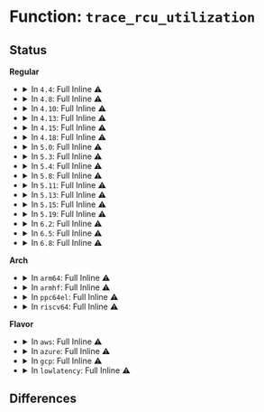# Function: <code>trace_rcu_utilization</code>

## Status
<b>Regular</b>
<ul>
<li>
<details>
<summary>In <code>4.4</code>: Full Inline ⚠️</summary>

**Collision:** Unique Static

**Inline:** Full

**Transformation:** False

**Instances:**

```
In kernel/rcu/tree.c (ffffffff810e707c)
Location: include/trace/events/rcu.h:20
Inline: True
Inline callers:
  - kernel/rcu/tree.c:rcu_note_context_switch
  - kernel/rcu/tree.c:rcu_note_context_switch
  - kernel/rcu/tree.c:rcu_process_callbacks
  - kernel/rcu/tree.c:rcu_process_callbacks
  - kernel/rcu/tree.c:rcu_check_callbacks
  - kernel/rcu/tree.c:rcu_check_callbacks
```
</details>
</li>
<li>
<details>
<summary>In <code>4.8</code>: Full Inline ⚠️</summary>

**Collision:** Unique Static

**Inline:** Full

**Transformation:** False

**Instances:**

```
In kernel/rcu/tree.c (ffffffff810ed4ad)
Location: include/trace/events/rcu.h:20
Inline: True
Inline callers:
  - kernel/rcu/tree.c:rcu_process_callbacks
  - kernel/rcu/tree.c:rcu_process_callbacks
  - kernel/rcu/tree.c:rcu_check_callbacks
  - kernel/rcu/tree.c:rcu_check_callbacks
  - kernel/rcu/tree.c:rcu_note_context_switch
  - kernel/rcu/tree.c:rcu_note_context_switch
```
</details>
</li>
<li>
<details>
<summary>In <code>4.10</code>: Full Inline ⚠️</summary>

**Collision:** Unique Static

**Inline:** Full

**Transformation:** False

**Instances:**

```
In kernel/rcu/tree.c (ffffffff810f442d)
Location: include/trace/events/rcu.h:20
Inline: True
Inline callers:
  - kernel/rcu/tree.c:rcu_process_callbacks
  - kernel/rcu/tree.c:rcu_process_callbacks
  - kernel/rcu/tree.c:rcu_check_callbacks
  - kernel/rcu/tree.c:rcu_check_callbacks
  - kernel/rcu/tree.c:rcu_note_context_switch
  - kernel/rcu/tree.c:rcu_note_context_switch
```
</details>
</li>
<li>
<details>
<summary>In <code>4.13</code>: Full Inline ⚠️</summary>

**Collision:** Unique Static

**Inline:** Full

**Transformation:** False

**Instances:**

```
In kernel/rcu/tree.c (ffffffff810f532c)
Location: include/trace/events/rcu.h:20
Inline: True
Inline callers:
  - kernel/rcu/tree.c:rcu_process_callbacks
  - kernel/rcu/tree.c:rcu_process_callbacks
  - kernel/rcu/tree.c:rcu_check_callbacks
  - kernel/rcu/tree.c:rcu_check_callbacks
  - kernel/rcu/tree.c:rcu_note_context_switch
  - kernel/rcu/tree.c:rcu_note_context_switch
```
</details>
</li>
<li>
<details>
<summary>In <code>4.15</code>: Full Inline ⚠️</summary>

**Collision:** Unique Static

**Inline:** Full

**Transformation:** False

**Instances:**

```
In kernel/rcu/tree.c (ffffffff810ff0fc)
Location: include/trace/events/rcu.h:21
Inline: True
Inline callers:
  - kernel/rcu/tree.c:rcu_process_callbacks
  - kernel/rcu/tree.c:rcu_process_callbacks
  - kernel/rcu/tree.c:rcu_check_callbacks
  - kernel/rcu/tree.c:rcu_check_callbacks
  - kernel/rcu/tree.c:rcu_note_context_switch
  - kernel/rcu/tree.c:rcu_note_context_switch
```
</details>
</li>
<li>
<details>
<summary>In <code>4.18</code>: Full Inline ⚠️</summary>

**Collision:** Unique Static

**Inline:** Full

**Transformation:** False

**Instances:**

```
In kernel/rcu/tree.c (ffffffff811069dc)
Location: include/trace/events/rcu.h:21
Inline: True
Inline callers:
  - kernel/rcu/tree.c:rcu_process_callbacks
  - kernel/rcu/tree.c:rcu_process_callbacks
  - kernel/rcu/tree.c:rcu_check_callbacks
  - kernel/rcu/tree.c:rcu_check_callbacks
  - kernel/rcu/tree.c:rcu_note_context_switch
  - kernel/rcu/tree.c:rcu_note_context_switch
```
</details>
</li>
<li>
<details>
<summary>In <code>5.0</code>: Full Inline ⚠️</summary>

**Collision:** Unique Static

**Inline:** Full

**Transformation:** False

**Instances:**

```
In kernel/rcu/tree.c (ffffffff811114f1)
Location: include/trace/events/rcu.h:21
Inline: True
Inline callers:
  - kernel/rcu/tree.c:rcu_note_context_switch
  - kernel/rcu/tree.c:rcu_note_context_switch
  - kernel/rcu/tree.c:rcu_note_context_switch
  - kernel/rcu/tree.c:rcu_note_context_switch
  - kernel/rcu/tree.c:rcu_process_callbacks
  - kernel/rcu/tree.c:rcu_process_callbacks
  - kernel/rcu/tree.c:rcu_process_callbacks
  - kernel/rcu/tree.c:rcu_process_callbacks
  - kernel/rcu/tree.c:rcu_check_callbacks
  - kernel/rcu/tree.c:rcu_check_callbacks
  - kernel/rcu/tree.c:rcu_check_callbacks
  - kernel/rcu/tree.c:rcu_check_callbacks
```
</details>
</li>
<li>
<details>
<summary>In <code>5.3</code>: Full Inline ⚠️</summary>

**Collision:** Unique Static

**Inline:** Full

**Transformation:** False

**Instances:**

```
In kernel/rcu/tree.c (ffffffff8111b041)
Location: include/trace/events/rcu.h:27
Inline: True
Inline callers:
  - kernel/rcu/tree.c:rcu_note_context_switch
  - kernel/rcu/tree.c:rcu_note_context_switch
  - kernel/rcu/tree.c:rcu_note_context_switch
  - kernel/rcu/tree.c:rcu_note_context_switch
  - kernel/rcu/tree.c:rcu_cpu_kthread
  - kernel/rcu/tree.c:rcu_cpu_kthread
  - kernel/rcu/tree.c:rcu_cpu_kthread
  - kernel/rcu/tree.c:rcu_cpu_kthread
  - kernel/rcu/tree.c:rcu_cpu_kthread
  - kernel/rcu/tree.c:rcu_cpu_kthread
  - kernel/rcu/tree.c:rcu_cpu_kthread
  - kernel/rcu/tree.c:rcu_cpu_kthread
  - kernel/rcu/tree.c:rcu_core
  - kernel/rcu/tree.c:rcu_core
  - kernel/rcu/tree.c:rcu_core
  - kernel/rcu/tree.c:rcu_core
  - kernel/rcu/tree.c:rcu_sched_clock_irq
  - kernel/rcu/tree.c:rcu_sched_clock_irq
  - kernel/rcu/tree.c:rcu_sched_clock_irq
  - kernel/rcu/tree.c:rcu_sched_clock_irq
```
</details>
</li>
<li>
<details>
<summary>In <code>5.4</code>: Full Inline ⚠️</summary>

**Collision:** Unique Static

**Inline:** Full

**Transformation:** False

**Instances:**

```
In kernel/rcu/tree.c (ffffffff81127425)
Location: include/trace/events/rcu.h:27
Inline: True
Inline callers:
  - kernel/rcu/tree.c:rcu_note_context_switch
  - kernel/rcu/tree.c:rcu_note_context_switch
  - kernel/rcu/tree.c:rcu_note_context_switch
  - kernel/rcu/tree.c:rcu_note_context_switch
  - kernel/rcu/tree.c:rcu_cpu_kthread
  - kernel/rcu/tree.c:rcu_cpu_kthread
  - kernel/rcu/tree.c:rcu_cpu_kthread
  - kernel/rcu/tree.c:rcu_cpu_kthread
  - kernel/rcu/tree.c:rcu_cpu_kthread
  - kernel/rcu/tree.c:rcu_cpu_kthread
  - kernel/rcu/tree.c:rcu_cpu_kthread
  - kernel/rcu/tree.c:rcu_cpu_kthread
  - kernel/rcu/tree.c:rcu_core
  - kernel/rcu/tree.c:rcu_core
  - kernel/rcu/tree.c:rcu_core
  - kernel/rcu/tree.c:rcu_core
  - kernel/rcu/tree.c:rcu_sched_clock_irq
  - kernel/rcu/tree.c:rcu_sched_clock_irq
  - kernel/rcu/tree.c:rcu_sched_clock_irq
  - kernel/rcu/tree.c:rcu_sched_clock_irq
```
</details>
</li>
<li>
<details>
<summary>In <code>5.8</code>: Full Inline ⚠️</summary>

**Collision:** Unique Static

**Inline:** Full

**Transformation:** False

**Instances:**

```
In kernel/rcu/tree.c (ffffffff81135145)
Location: include/trace/events/rcu.h:27
Inline: True
Inline callers:
  - kernel/rcu/tree.c:rcu_note_context_switch
  - kernel/rcu/tree.c:rcu_note_context_switch
  - kernel/rcu/tree.c:rcu_note_context_switch
  - kernel/rcu/tree.c:rcu_note_context_switch
  - kernel/rcu/tree.c:rcu_cpu_kthread
  - kernel/rcu/tree.c:rcu_cpu_kthread
  - kernel/rcu/tree.c:rcu_cpu_kthread
  - kernel/rcu/tree.c:rcu_cpu_kthread
  - kernel/rcu/tree.c:rcu_cpu_kthread
  - kernel/rcu/tree.c:rcu_cpu_kthread
  - kernel/rcu/tree.c:rcu_cpu_kthread
  - kernel/rcu/tree.c:rcu_cpu_kthread
  - kernel/rcu/tree.c:rcu_core
  - kernel/rcu/tree.c:rcu_core
  - kernel/rcu/tree.c:rcu_core
  - kernel/rcu/tree.c:rcu_core
  - kernel/rcu/tree.c:rcu_sched_clock_irq
  - kernel/rcu/tree.c:rcu_sched_clock_irq
  - kernel/rcu/tree.c:rcu_sched_clock_irq
  - kernel/rcu/tree.c:rcu_sched_clock_irq
```
</details>
</li>
<li>
<details>
<summary>In <code>5.11</code>: Full Inline ⚠️</summary>

**Collision:** Unique Static

**Inline:** Full

**Transformation:** False

**Instances:**

```
In kernel/rcu/tree.c (ffffffff811309b5)
Location: include/trace/events/rcu.h:27
Inline: True
Inline callers:
  - kernel/rcu/tree.c:rcu_note_context_switch
  - kernel/rcu/tree.c:rcu_note_context_switch
  - kernel/rcu/tree.c:rcu_note_context_switch
  - kernel/rcu/tree.c:rcu_note_context_switch
  - kernel/rcu/tree.c:rcu_cpu_kthread
  - kernel/rcu/tree.c:rcu_cpu_kthread
  - kernel/rcu/tree.c:rcu_cpu_kthread
  - kernel/rcu/tree.c:rcu_cpu_kthread
  - kernel/rcu/tree.c:rcu_cpu_kthread
  - kernel/rcu/tree.c:rcu_cpu_kthread
  - kernel/rcu/tree.c:rcu_cpu_kthread
  - kernel/rcu/tree.c:rcu_core
  - kernel/rcu/tree.c:rcu_core
  - kernel/rcu/tree.c:rcu_core
  - kernel/rcu/tree.c:rcu_core
  - kernel/rcu/tree.c:rcu_sched_clock_irq
  - kernel/rcu/tree.c:rcu_sched_clock_irq
  - kernel/rcu/tree.c:rcu_sched_clock_irq
  - kernel/rcu/tree.c:rcu_sched_clock_irq
```
</details>
</li>
<li>
<details>
<summary>In <code>5.13</code>: Full Inline ⚠️</summary>

**Collision:** Unique Static

**Inline:** Full

**Transformation:** False

**Instances:**

```
In kernel/rcu/tree.c (ffffffff81131025)
Location: include/trace/events/rcu.h:27
Inline: True
Inline callers:
  - kernel/rcu/tree.c:rcu_note_context_switch
  - kernel/rcu/tree.c:rcu_note_context_switch
  - kernel/rcu/tree.c:rcu_note_context_switch
  - kernel/rcu/tree.c:rcu_note_context_switch
  - kernel/rcu/tree.c:rcu_cpu_kthread
  - kernel/rcu/tree.c:rcu_cpu_kthread
  - kernel/rcu/tree.c:rcu_cpu_kthread
  - kernel/rcu/tree.c:rcu_cpu_kthread
  - kernel/rcu/tree.c:rcu_cpu_kthread
  - kernel/rcu/tree.c:rcu_cpu_kthread
  - kernel/rcu/tree.c:rcu_cpu_kthread
  - kernel/rcu/tree.c:rcu_core
  - kernel/rcu/tree.c:rcu_core
  - kernel/rcu/tree.c:rcu_core
  - kernel/rcu/tree.c:rcu_core
  - kernel/rcu/tree.c:rcu_sched_clock_irq
  - kernel/rcu/tree.c:rcu_sched_clock_irq
  - kernel/rcu/tree.c:rcu_sched_clock_irq
  - kernel/rcu/tree.c:rcu_sched_clock_irq
```
</details>
</li>
<li>
<details>
<summary>In <code>5.15</code>: Full Inline ⚠️</summary>

**Collision:** Unique Static

**Inline:** Full

**Transformation:** False

**Instances:**

```
In kernel/rcu/tree.c (ffffffff81152dd5)
Location: include/trace/events/rcu.h:27
Inline: True
Inline callers:
  - kernel/rcu/tree.c:rcu_note_context_switch
  - kernel/rcu/tree.c:rcu_note_context_switch
  - kernel/rcu/tree.c:rcu_note_context_switch
  - kernel/rcu/tree.c:rcu_note_context_switch
  - kernel/rcu/tree.c:rcu_cpu_kthread
  - kernel/rcu/tree.c:rcu_cpu_kthread
  - kernel/rcu/tree.c:rcu_cpu_kthread
  - kernel/rcu/tree.c:rcu_cpu_kthread
  - kernel/rcu/tree.c:rcu_cpu_kthread
  - kernel/rcu/tree.c:rcu_cpu_kthread
  - kernel/rcu/tree.c:rcu_cpu_kthread
  - kernel/rcu/tree.c:rcu_core
  - kernel/rcu/tree.c:rcu_core
  - kernel/rcu/tree.c:rcu_core
  - kernel/rcu/tree.c:rcu_core
  - kernel/rcu/tree.c:rcu_sched_clock_irq
  - kernel/rcu/tree.c:rcu_sched_clock_irq
  - kernel/rcu/tree.c:rcu_sched_clock_irq
  - kernel/rcu/tree.c:rcu_sched_clock_irq
```
</details>
</li>
<li>
<details>
<summary>In <code>5.19</code>: Full Inline ⚠️</summary>

**Collision:** Unique Static

**Inline:** Full

**Transformation:** False

**Instances:**

```
In kernel/rcu/tree.c (ffffffff8117e07b)
Location: include/trace/events/rcu.h:27
Inline: True
Inline callers:
  - kernel/rcu/tree.c:rcu_note_context_switch
  - kernel/rcu/tree.c:rcu_note_context_switch
  - kernel/rcu/tree.c:rcu_note_context_switch
  - kernel/rcu/tree.c:rcu_note_context_switch
  - kernel/rcu/tree.c:rcu_cpu_kthread
  - kernel/rcu/tree.c:rcu_cpu_kthread
  - kernel/rcu/tree.c:rcu_cpu_kthread
  - kernel/rcu/tree.c:rcu_cpu_kthread
  - kernel/rcu/tree.c:rcu_cpu_kthread
  - kernel/rcu/tree.c:rcu_cpu_kthread
  - kernel/rcu/tree.c:rcu_cpu_kthread
  - kernel/rcu/tree.c:rcu_cpu_kthread
  - kernel/rcu/tree.c:rcu_core
  - kernel/rcu/tree.c:rcu_core
  - kernel/rcu/tree.c:rcu_core
  - kernel/rcu/tree.c:rcu_core
  - kernel/rcu/tree.c:rcu_sched_clock_irq
  - kernel/rcu/tree.c:rcu_sched_clock_irq
  - kernel/rcu/tree.c:rcu_sched_clock_irq
  - kernel/rcu/tree.c:rcu_sched_clock_irq
```
</details>
</li>
<li>
<details>
<summary>In <code>6.2</code>: Full Inline ⚠️</summary>

**Collision:** Unique Static

**Inline:** Full

**Transformation:** False

**Instances:**

```
In kernel/rcu/tree.c (ffffffff811b8bc2)
Location: include/trace/events/rcu.h:27
Inline: True
Inline callers:
  - kernel/rcu/tree.c:rcu_note_context_switch
  - kernel/rcu/tree.c:rcu_note_context_switch
  - kernel/rcu/tree.c:rcu_note_context_switch
  - kernel/rcu/tree.c:rcu_note_context_switch
  - kernel/rcu/tree.c:rcu_cpu_kthread
  - kernel/rcu/tree.c:rcu_cpu_kthread
  - kernel/rcu/tree.c:rcu_cpu_kthread
  - kernel/rcu/tree.c:rcu_cpu_kthread
  - kernel/rcu/tree.c:rcu_cpu_kthread
  - kernel/rcu/tree.c:rcu_cpu_kthread
  - kernel/rcu/tree.c:rcu_cpu_kthread
  - kernel/rcu/tree.c:rcu_cpu_kthread
  - kernel/rcu/tree.c:rcu_core
  - kernel/rcu/tree.c:rcu_core
  - kernel/rcu/tree.c:rcu_core
  - kernel/rcu/tree.c:rcu_core
  - kernel/rcu/tree.c:rcu_sched_clock_irq
  - kernel/rcu/tree.c:rcu_sched_clock_irq
  - kernel/rcu/tree.c:rcu_sched_clock_irq
  - kernel/rcu/tree.c:rcu_sched_clock_irq
```
</details>
</li>
<li>
<details>
<summary>In <code>6.5</code>: Full Inline ⚠️</summary>

**Collision:** Unique Static

**Inline:** Full

**Transformation:** False

**Instances:**

```
In kernel/rcu/tree.c (ffffffff811cb202)
Location: include/trace/events/rcu.h:27
Inline: True
Inline callers:
  - kernel/rcu/tree.c:rcu_note_context_switch
  - kernel/rcu/tree.c:rcu_note_context_switch
  - kernel/rcu/tree.c:rcu_cpu_kthread
  - kernel/rcu/tree.c:rcu_cpu_kthread
  - kernel/rcu/tree.c:rcu_cpu_kthread
  - kernel/rcu/tree.c:rcu_cpu_kthread
  - kernel/rcu/tree.c:rcu_core
  - kernel/rcu/tree.c:rcu_core
  - kernel/rcu/tree.c:rcu_sched_clock_irq
  - kernel/rcu/tree.c:rcu_sched_clock_irq
```
</details>
</li>
<li>
<details>
<summary>In <code>6.8</code>: Full Inline ⚠️</summary>

**Collision:** Unique Static

**Inline:** Full

**Transformation:** False

**Instances:**

```
In kernel/rcu/tree.c (ffffffff811dd512)
Location: include/trace/events/rcu.h:27
Inline: True
Inline callers:
  - kernel/rcu/tree.c:rcu_note_context_switch
  - kernel/rcu/tree.c:rcu_note_context_switch
  - kernel/rcu/tree.c:rcu_cpu_kthread
  - kernel/rcu/tree.c:rcu_cpu_kthread
  - kernel/rcu/tree.c:rcu_cpu_kthread
  - kernel/rcu/tree.c:rcu_cpu_kthread
  - kernel/rcu/tree.c:rcu_core
  - kernel/rcu/tree.c:rcu_core
  - kernel/rcu/tree.c:rcu_sched_clock_irq
  - kernel/rcu/tree.c:rcu_sched_clock_irq
```
</details>
</li>
</ul>
<b>Arch</b>
<ul>
<li>
<details>
<summary>In <code>arm64</code>: Full Inline ⚠️</summary>

**Collision:** Unique Static

**Inline:** Full

**Transformation:** False

**Instances:**

```
In kernel/rcu/tree.c (ffff80001018dbf8)
Location: include/trace/events/rcu.h:27
Inline: True
Inline callers:
  - kernel/rcu/tree.c:rcu_note_context_switch
  - kernel/rcu/tree.c:rcu_note_context_switch
  - kernel/rcu/tree.c:rcu_note_context_switch
  - kernel/rcu/tree.c:rcu_note_context_switch
  - kernel/rcu/tree.c:rcu_cpu_kthread
  - kernel/rcu/tree.c:rcu_cpu_kthread
  - kernel/rcu/tree.c:rcu_cpu_kthread
  - kernel/rcu/tree.c:rcu_cpu_kthread
  - kernel/rcu/tree.c:rcu_cpu_kthread
  - kernel/rcu/tree.c:rcu_cpu_kthread
  - kernel/rcu/tree.c:rcu_cpu_kthread
  - kernel/rcu/tree.c:rcu_cpu_kthread
  - kernel/rcu/tree.c:rcu_core
  - kernel/rcu/tree.c:rcu_core
  - kernel/rcu/tree.c:rcu_core
  - kernel/rcu/tree.c:rcu_core
  - kernel/rcu/tree.c:rcu_sched_clock_irq
  - kernel/rcu/tree.c:rcu_sched_clock_irq
  - kernel/rcu/tree.c:rcu_sched_clock_irq
  - kernel/rcu/tree.c:rcu_sched_clock_irq
```
</details>
</li>
<li>
<details>
<summary>In <code>armhf</code>: Full Inline ⚠️</summary>

**Collision:** Unique Static

**Inline:** Full

**Transformation:** False

**Instances:**

```
In kernel/rcu/tree.c (c03dd830)
Location: include/trace/events/rcu.h:27
Inline: True
Inline callers:
  - kernel/rcu/tree.c:rcu_note_context_switch
  - kernel/rcu/tree.c:rcu_note_context_switch
  - kernel/rcu/tree.c:rcu_note_context_switch
  - kernel/rcu/tree.c:rcu_note_context_switch
  - kernel/rcu/tree.c:rcu_cpu_kthread
  - kernel/rcu/tree.c:rcu_cpu_kthread
  - kernel/rcu/tree.c:rcu_cpu_kthread
  - kernel/rcu/tree.c:rcu_cpu_kthread
  - kernel/rcu/tree.c:rcu_cpu_kthread
  - kernel/rcu/tree.c:rcu_cpu_kthread
  - kernel/rcu/tree.c:rcu_cpu_kthread
  - kernel/rcu/tree.c:rcu_cpu_kthread
  - kernel/rcu/tree.c:rcu_core
  - kernel/rcu/tree.c:rcu_core
  - kernel/rcu/tree.c:rcu_core
  - kernel/rcu/tree.c:rcu_core
  - kernel/rcu/tree.c:rcu_sched_clock_irq
  - kernel/rcu/tree.c:rcu_sched_clock_irq
  - kernel/rcu/tree.c:rcu_sched_clock_irq
  - kernel/rcu/tree.c:rcu_sched_clock_irq
```
</details>
</li>
<li>
<details>
<summary>In <code>ppc64el</code>: Full Inline ⚠️</summary>

**Collision:** Unique Static

**Inline:** Full

**Transformation:** False

**Instances:**

```
In kernel/rcu/tree.c (c0000000001eae74)
Location: include/trace/events/rcu.h:27
Inline: True
Inline callers:
  - kernel/rcu/tree.c:rcu_note_context_switch
  - kernel/rcu/tree.c:rcu_note_context_switch
  - kernel/rcu/tree.c:rcu_note_context_switch
  - kernel/rcu/tree.c:rcu_note_context_switch
  - kernel/rcu/tree.c:rcu_cpu_kthread
  - kernel/rcu/tree.c:rcu_cpu_kthread
  - kernel/rcu/tree.c:rcu_cpu_kthread
  - kernel/rcu/tree.c:rcu_cpu_kthread
  - kernel/rcu/tree.c:rcu_cpu_kthread
  - kernel/rcu/tree.c:rcu_cpu_kthread
  - kernel/rcu/tree.c:rcu_cpu_kthread
  - kernel/rcu/tree.c:rcu_cpu_kthread
  - kernel/rcu/tree.c:rcu_core
  - kernel/rcu/tree.c:rcu_core
  - kernel/rcu/tree.c:rcu_core
  - kernel/rcu/tree.c:rcu_core
  - kernel/rcu/tree.c:rcu_sched_clock_irq
  - kernel/rcu/tree.c:rcu_sched_clock_irq
  - kernel/rcu/tree.c:rcu_sched_clock_irq
  - kernel/rcu/tree.c:rcu_sched_clock_irq
```
</details>
</li>
<li>
<details>
<summary>In <code>riscv64</code>: Full Inline ⚠️</summary>

**Collision:** Unique Static

**Inline:** Full

**Transformation:** False

**Instances:**

```
In kernel/rcu/tree.c (ffffffe000121e42)
Location: include/trace/events/rcu.h:27
Inline: True
Inline callers:
  - kernel/rcu/tree.c:rcu_note_context_switch
  - kernel/rcu/tree.c:rcu_note_context_switch
  - kernel/rcu/tree.c:rcu_note_context_switch
  - kernel/rcu/tree.c:rcu_note_context_switch
  - kernel/rcu/tree.c:rcu_cpu_kthread
  - kernel/rcu/tree.c:rcu_cpu_kthread
  - kernel/rcu/tree.c:rcu_cpu_kthread
  - kernel/rcu/tree.c:rcu_cpu_kthread
  - kernel/rcu/tree.c:rcu_cpu_kthread
  - kernel/rcu/tree.c:rcu_cpu_kthread
  - kernel/rcu/tree.c:rcu_cpu_kthread
  - kernel/rcu/tree.c:rcu_cpu_kthread
  - kernel/rcu/tree.c:rcu_core
  - kernel/rcu/tree.c:rcu_core
  - kernel/rcu/tree.c:rcu_core
  - kernel/rcu/tree.c:rcu_core
  - kernel/rcu/tree.c:rcu_sched_clock_irq
  - kernel/rcu/tree.c:rcu_sched_clock_irq
  - kernel/rcu/tree.c:rcu_sched_clock_irq
  - kernel/rcu/tree.c:rcu_sched_clock_irq
```
</details>
</li>
</ul>
<b>Flavor</b>
<ul>
<li>
<details>
<summary>In <code>aws</code>: Full Inline ⚠️</summary>

**Collision:** Unique Static

**Inline:** Full

**Transformation:** False

**Instances:**

```
In kernel/rcu/tree.c (ffffffff8111fa05)
Location: include/trace/events/rcu.h:27
Inline: True
Inline callers:
  - kernel/rcu/tree.c:rcu_note_context_switch
  - kernel/rcu/tree.c:rcu_note_context_switch
  - kernel/rcu/tree.c:rcu_note_context_switch
  - kernel/rcu/tree.c:rcu_note_context_switch
  - kernel/rcu/tree.c:rcu_cpu_kthread
  - kernel/rcu/tree.c:rcu_cpu_kthread
  - kernel/rcu/tree.c:rcu_cpu_kthread
  - kernel/rcu/tree.c:rcu_cpu_kthread
  - kernel/rcu/tree.c:rcu_cpu_kthread
  - kernel/rcu/tree.c:rcu_cpu_kthread
  - kernel/rcu/tree.c:rcu_cpu_kthread
  - kernel/rcu/tree.c:rcu_cpu_kthread
  - kernel/rcu/tree.c:rcu_core
  - kernel/rcu/tree.c:rcu_core
  - kernel/rcu/tree.c:rcu_core
  - kernel/rcu/tree.c:rcu_core
  - kernel/rcu/tree.c:rcu_sched_clock_irq
  - kernel/rcu/tree.c:rcu_sched_clock_irq
  - kernel/rcu/tree.c:rcu_sched_clock_irq
  - kernel/rcu/tree.c:rcu_sched_clock_irq
```
</details>
</li>
<li>
<details>
<summary>In <code>azure</code>: Full Inline ⚠️</summary>

**Collision:** Unique Static

**Inline:** Full

**Transformation:** False

**Instances:**

```
In kernel/rcu/tree.c (ffffffff81111495)
Location: include/trace/events/rcu.h:27
Inline: True
Inline callers:
  - kernel/rcu/tree.c:rcu_note_context_switch
  - kernel/rcu/tree.c:rcu_note_context_switch
  - kernel/rcu/tree.c:rcu_note_context_switch
  - kernel/rcu/tree.c:rcu_note_context_switch
  - kernel/rcu/tree.c:rcu_cpu_kthread
  - kernel/rcu/tree.c:rcu_cpu_kthread
  - kernel/rcu/tree.c:rcu_cpu_kthread
  - kernel/rcu/tree.c:rcu_cpu_kthread
  - kernel/rcu/tree.c:rcu_cpu_kthread
  - kernel/rcu/tree.c:rcu_cpu_kthread
  - kernel/rcu/tree.c:rcu_cpu_kthread
  - kernel/rcu/tree.c:rcu_cpu_kthread
  - kernel/rcu/tree.c:rcu_core
  - kernel/rcu/tree.c:rcu_core
  - kernel/rcu/tree.c:rcu_core
  - kernel/rcu/tree.c:rcu_core
  - kernel/rcu/tree.c:rcu_sched_clock_irq
  - kernel/rcu/tree.c:rcu_sched_clock_irq
  - kernel/rcu/tree.c:rcu_sched_clock_irq
  - kernel/rcu/tree.c:rcu_sched_clock_irq
```
</details>
</li>
<li>
<details>
<summary>In <code>gcp</code>: Full Inline ⚠️</summary>

**Collision:** Unique Static

**Inline:** Full

**Transformation:** False

**Instances:**

```
In kernel/rcu/tree.c (ffffffff8111d8f5)
Location: include/trace/events/rcu.h:27
Inline: True
Inline callers:
  - kernel/rcu/tree.c:rcu_note_context_switch
  - kernel/rcu/tree.c:rcu_note_context_switch
  - kernel/rcu/tree.c:rcu_note_context_switch
  - kernel/rcu/tree.c:rcu_note_context_switch
  - kernel/rcu/tree.c:rcu_cpu_kthread
  - kernel/rcu/tree.c:rcu_cpu_kthread
  - kernel/rcu/tree.c:rcu_cpu_kthread
  - kernel/rcu/tree.c:rcu_cpu_kthread
  - kernel/rcu/tree.c:rcu_cpu_kthread
  - kernel/rcu/tree.c:rcu_cpu_kthread
  - kernel/rcu/tree.c:rcu_cpu_kthread
  - kernel/rcu/tree.c:rcu_cpu_kthread
  - kernel/rcu/tree.c:rcu_core
  - kernel/rcu/tree.c:rcu_core
  - kernel/rcu/tree.c:rcu_core
  - kernel/rcu/tree.c:rcu_core
  - kernel/rcu/tree.c:rcu_sched_clock_irq
  - kernel/rcu/tree.c:rcu_sched_clock_irq
  - kernel/rcu/tree.c:rcu_sched_clock_irq
  - kernel/rcu/tree.c:rcu_sched_clock_irq
```
</details>
</li>
<li>
<details>
<summary>In <code>lowlatency</code>: Full Inline ⚠️</summary>

**Collision:** Unique Static

**Inline:** Full

**Transformation:** False

**Instances:**

```
In kernel/rcu/tree.c (ffffffff8112ac0d)
Location: include/trace/events/rcu.h:27
Inline: True
Inline callers:
  - kernel/rcu/tree.c:rcu_note_context_switch
  - kernel/rcu/tree.c:rcu_note_context_switch
  - kernel/rcu/tree.c:rcu_note_context_switch
  - kernel/rcu/tree.c:rcu_note_context_switch
  - kernel/rcu/tree.c:rcu_cpu_kthread
  - kernel/rcu/tree.c:rcu_cpu_kthread
  - kernel/rcu/tree.c:rcu_cpu_kthread
  - kernel/rcu/tree.c:rcu_cpu_kthread
  - kernel/rcu/tree.c:rcu_cpu_kthread
  - kernel/rcu/tree.c:rcu_cpu_kthread
  - kernel/rcu/tree.c:rcu_cpu_kthread
  - kernel/rcu/tree.c:rcu_cpu_kthread
  - kernel/rcu/tree.c:rcu_core
  - kernel/rcu/tree.c:rcu_core
  - kernel/rcu/tree.c:rcu_core
  - kernel/rcu/tree.c:rcu_core
  - kernel/rcu/tree.c:rcu_sched_clock_irq
  - kernel/rcu/tree.c:rcu_sched_clock_irq
  - kernel/rcu/tree.c:rcu_sched_clock_irq
  - kernel/rcu/tree.c:rcu_sched_clock_irq
```
</details>
</li>
</ul>

## Differences
